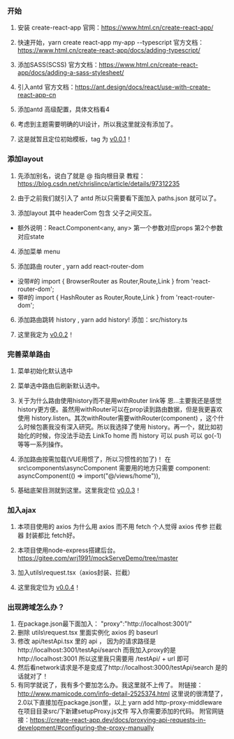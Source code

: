 ### 开始
1. 安装 create-react-app  官网：https://www.html.cn/create-react-app/

2. 快速开始，yarn create react-app my-app --typescript 官方文档：https://www.html.cn/create-react-app/docs/adding-typescript/

3. 添加SASS(SCSS) 官方文档：https://www.html.cn/create-react-app/docs/adding-a-sass-stylesheet/

4. 引入antd  官方文档：https://ant.design/docs/react/use-with-create-react-app-cn

5. 添加antd 高级配置，具体文档看4

6. 考虑到主题需要明确的UI设计，所以我这里就没有添加了。

7. 这是就暂且定位初始模板，tag 为 [v0.0.1](https://github.com/wangraoji/react-exd-net-bo/tree/0.0.1)！

### 添加layout
1. 先添加别名，说白了就是 @ 指向根目录 教程：https://blog.csdn.net/chrislincp/article/details/97312235

2. 由于之前我们就引入了 antd 所以只需要看下面加入 paths.json 就可以了。

3. 添加layout  其中 headerCom 包含 父子之间交互。
- 额外说明：React.Component&lt;any, any&gt;  第一个参数对应props 第2个参数对应state

4. 添加菜单 menu

5. 添加路由 router , yarn add react-router-dom
- 没带#的   import { BrowserRouter as Router,Route,Link } from 'react-router-dom';
- 带#的     import { HashRouter as Router,Route,Link } from 'react-router-dom';

6. 添加路由跳转 history , yarn add history!  添加：src/history.ts

7. 这里我定为 [v0.0.2](https://github.com/wangraoji/react-exd-net-bo/tree/0.0.2)！


### 完善菜单路由
1. 菜单初始化默认选中

2. 菜单选中路由后刷新默认选中。

3. 关于为什么路由使用history而不是用withRouter link等 恩...主要我还是感觉history更方便。虽然用withRouter可以在prop读到路由数据，但是我更喜欢使用 history.listen。其次withRouter需要withRouter(component) ，这个什么时候包裹我没有深入研究。所以我选择了使用 history。再一个，就比如初始化的时候，你没法手动去 LinkTo home 而 history 可以 push 可以 go(-1)等等一系列操作。

4. 添加路由按需加载(VUE用惯了，所以习惯性的加了)！ 在src\components\asyncComponent 需要用的地方只需要 component: asyncComponent(() => import("@/views/home")),

5. 基础底架目测就到这里。这里我定位 [v0.0.3](https://github.com/wangraoji/react-exd-net-bo/tree/0.0.3)！

### 加入ajax
1. 本项目使用的 axios  为什么用 axios 而不用 fetch 个人觉得 axios 传参 拦截器 封装都比 fetch好。

2. 本项目使用node-express搭建后台。  https://gitee.com/wrj1991/mockServeDemo/tree/master

3. 加入utils\request.tsx（axios封装、拦截）

4. 这里我定位为 [v0.0.4](https://github.com/wangraoji/react-exd-net-bo/tree/0.0.4)！

### 出现跨域怎么办？
1. 在package.json最下面加入： "proxy":"http://localhost:3001/"
2. 删除 utils\request.tsx 里面实例化 axios 的 baseurl
3. 修改 api/testApi.tsx 里的 api ， 因为的请求路径是 http://localhost:3001/testApi/search  而我加入proxy的是 http://localhost:3001 所以这里我只需要用 /testApi/ + url 即可
4. 然后看network请求是不是变成了http://localhost:3000/testApi/search  是的话就对了！
5. 有同学就说了，我有多个要加怎么办。我这里就不上传了。 附链接：http://www.mamicode.com/info-detail-2525374.html 这里说的很清楚了，2.0以下直接加在package.json里，以上 yarn add http-proxy-middleware  在项目目录src/下新建setupProxy.js文件 写入你需要添加的代码。 附官网链接：https://create-react-app.dev/docs/proxying-api-requests-in-development/#configuring-the-proxy-manually

